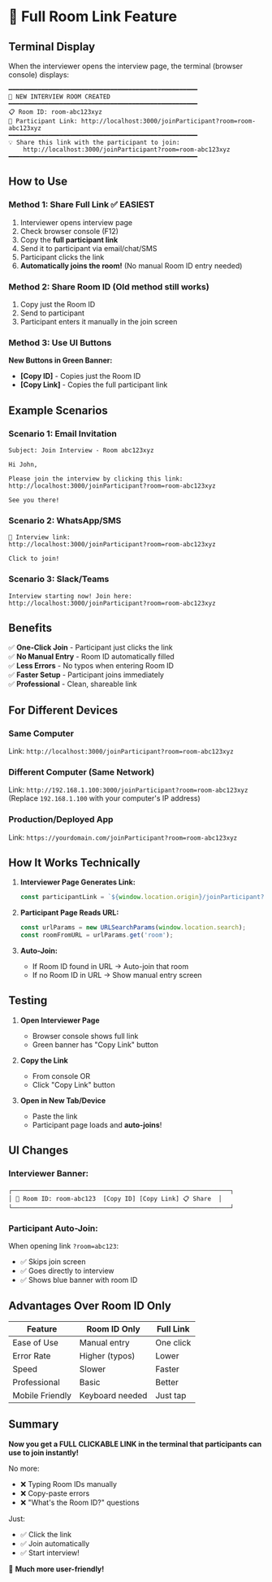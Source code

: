 # 🔗 Full Room Link Feature

## Terminal Display

When the interviewer opens the interview page, the terminal (browser console) displays:

```
━━━━━━━━━━━━━━━━━━━━━━━━━━━━━━━━━━━━━━━━━━━━━━━━━━━━
🔑 NEW INTERVIEW ROOM CREATED
━━━━━━━━━━━━━━━━━━━━━━━━━━━━━━━━━━━━━━━━━━━━━━━━━━━━
📋 Room ID: room-abc123xyz
🔗 Participant Link: http://localhost:3000/joinParticipant?room=room-abc123xyz
━━━━━━━━━━━━━━━━━━━━━━━━━━━━━━━━━━━━━━━━━━━━━━━━━━━━
💡 Share this link with the participant to join:
    http://localhost:3000/joinParticipant?room=room-abc123xyz
━━━━━━━━━━━━━━━━━━━━━━━━━━━━━━━━━━━━━━━━━━━━━━━━━━━━
```

## How to Use

### **Method 1: Share Full Link** ✅ EASIEST
1. Interviewer opens interview page
2. Check browser console (F12)
3. Copy the **full participant link**
4. Send it to participant via email/chat/SMS
5. Participant clicks the link
6. **Automatically joins the room!** (No manual Room ID entry needed)

### **Method 2: Share Room ID** (Old method still works)
1. Copy just the Room ID
2. Send to participant
3. Participant enters it manually in the join screen

### **Method 3: Use UI Buttons**
**New Buttons in Green Banner:**
- **[Copy ID]** - Copies just the Room ID
- **[Copy Link]** - Copies the full participant link

## Example Scenarios

### **Scenario 1: Email Invitation**
```
Subject: Join Interview - Room abc123xyz

Hi John,

Please join the interview by clicking this link:
http://localhost:3000/joinParticipant?room=room-abc123xyz

See you there!
```

### **Scenario 2: WhatsApp/SMS**
```
👋 Interview link:
http://localhost:3000/joinParticipant?room=room-abc123xyz

Click to join!
```

### **Scenario 3: Slack/Teams**
```
Interview starting now! Join here:
http://localhost:3000/joinParticipant?room=room-abc123xyz
```

## Benefits

✅ **One-Click Join** - Participant just clicks the link  
✅ **No Manual Entry** - Room ID automatically filled  
✅ **Less Errors** - No typos when entering Room ID  
✅ **Faster Setup** - Participant joins immediately  
✅ **Professional** - Clean, shareable link  

## For Different Devices

### **Same Computer**
Link: `http://localhost:3000/joinParticipant?room=room-abc123xyz`

### **Different Computer (Same Network)**
Link: `http://192.168.1.100:3000/joinParticipant?room=room-abc123xyz`
(Replace `192.168.1.100` with your computer's IP address)

### **Production/Deployed App**
Link: `https://yourdomain.com/joinParticipant?room=room-abc123xyz`

## How It Works Technically

1. **Interviewer Page Generates Link:**
   ```javascript
   const participantLink = `${window.location.origin}/joinParticipant?room=${roomID}`;
   ```

2. **Participant Page Reads URL:**
   ```javascript
   const urlParams = new URLSearchParams(window.location.search);
   const roomFromURL = urlParams.get('room');
   ```

3. **Auto-Join:**
   - If Room ID found in URL → Auto-join that room
   - If no Room ID in URL → Show manual entry screen

## Testing

1. **Open Interviewer Page**
   - Browser console shows full link
   - Green banner has "Copy Link" button

2. **Copy the Link**
   - From console OR
   - Click "Copy Link" button

3. **Open in New Tab/Device**
   - Paste the link
   - Participant page loads and **auto-joins**!

## UI Changes

### **Interviewer Banner:**
```
┌────────────────────────────────────────────────────────────┐
│ 🔑 Room ID: room-abc123  [Copy ID] [Copy Link] 📋 Share  │
└────────────────────────────────────────────────────────────┘
```

### **Participant Auto-Join:**
When opening link `?room=abc123`:
- ✅ Skips join screen
- ✅ Goes directly to interview
- ✅ Shows blue banner with room ID

## Advantages Over Room ID Only

| Feature | Room ID Only | Full Link |
|---------|--------------|-----------|
| Ease of Use | Manual entry | One click |
| Error Rate | Higher (typos) | Lower |
| Speed | Slower | Faster |
| Professional | Basic | Better |
| Mobile Friendly | Keyboard needed | Just tap |

## Summary

**Now you get a FULL CLICKABLE LINK in the terminal that participants can use to join instantly!**

No more:
- ❌ Typing Room IDs manually
- ❌ Copy-paste errors
- ❌ "What's the Room ID?" questions

Just:
- ✅ Click the link
- ✅ Join automatically
- ✅ Start interview!

🎉 **Much more user-friendly!**
